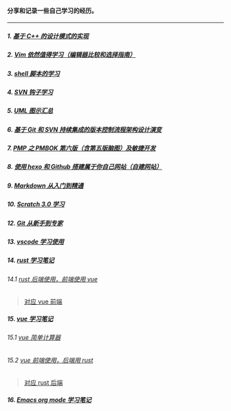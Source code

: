 #### 分享和记录一些自己学习的经历。

---

##### 1. [基于 C++ 的设计模式的实现](/design_pattern)

##### 2. [Vim 依然值得学习（编辑器比较和选择指南）](/vim/vim_the_powerful_editor_you_need.md)

##### 3. [shell 脚本的学习](/shell)

##### 4. [SVN 钩子学习](/svn_hooks)

##### 5. [UML 图示汇总](/UML)

##### 6. [基于 Git 和 SVN 持续集成的版本控制流程架构设计演变](/version_flow_of_CI_on_git_and_svn)

##### 7. [PMP 之 PMBOK 第六版（含第五版脑图）及敏捷开发](/PMP/README.md)

##### 8. [使用 hexo 和 Github 搭建属于你自己网站（自建网站）](/use_hexo_with_github_create_yourwebsit/use_hexo_with_github_create_yourwebsit.md)

##### 9. [Markdown 从入门到精通](https://github.com/xingangshi/markdown_note/blob/49bc8adacbbf771fcdc4b19d12524b143a685241/README.md)

##### 10. [Scratch 3.0 学习](/Scratch3.0)

##### 12. [Git 从新手到专家](https://github.com/xingangshi/git_gits/blob/990e4a7eaff3895bba8134df70f9255bd9018caf/README.md)

##### 13. [vscode 学习使用](/vscode)

##### 14. [rust 学习笔记](https://github.com/xingangshi/rust_notes/tree/e4dc282078e9d544e22afe4d6525b8aa73deb995)
###### 14.1 [rust 后端使用，前端使用 vue](https://github.com/xingangshi/rust_notes/tree/master/hello_rocket)
> [对应 vue 前端](https://github.com/xingangshi/vue_client)

##### 15. [vue 学习笔记](/vue)
###### 15.1 [vue 简单计算器](https://github.com/xingangshi/vue_calc)
###### 15.2 [vue 前端使用，后端用 rust](https://github.com/xingangshi/vue_client)
> [对应 rust 后端](https://github.com/xingangshi/rust_notes/tree/master/hello_rocket)

##### 16. [Emacs org mode 学习笔记](https://github.com/xingangshi/org_mode/tree/888f8f414577d45f2a9175aa9db28ab32b54558e)


